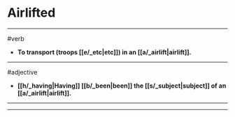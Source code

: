 # Airlifted
---
#verb
- **To transport (troops [[e/_etc|etc]]) in an [[a/_airlift|airlift]].**
---
#adjective
- **[[h/_having|Having]] [[b/_been|been]] the [[s/_subject|subject]] of an [[a/_airlift|airlift]].**
---
---
